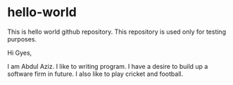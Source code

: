 # hello-world
This is hello world github repository. This repository is used only for testing purposes.

Hi Gyes,

I am Abdul Aziz. I like to writing program. I have a desire to build up a software firm in future.
I also like to play cricket and football.
